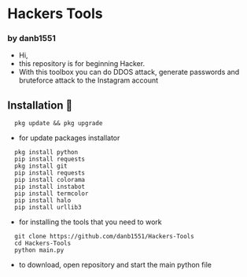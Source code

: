 # Hackers Tools
### by danb1551

-  Hi,
-  this repository is for beginning Hacker.
-  With this toolbox you can do DDOS attack, generate passwords and bruteforce attack to the Instagram account
## Installation 💽

```
  pkg update && pkg upgrade
```
-  for update packages installator 

```
  pkg install python
  pip install requests
  pkg install git
  pip install requests
  pip install colorama
  pip install instabot
  pip install termcolor
  pip install halo
  pip install urllib3
```
- for installing the tools that you need to work 

```
  git clone https://github.com/danb1551/Hackers-Tools
  cd Hackers-Tools
  python main.py
```
- to download, open repository and start the main python file
